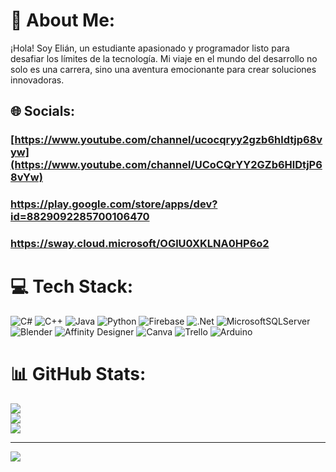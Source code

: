 # 💫 About Me:
¡Hola! Soy Elián, un estudiante apasionado y programador listo para desafiar los límites de la tecnología. Mi viaje en el mundo del desarrollo no solo es una carrera, sino una aventura emocionante para crear soluciones innovadoras.


## 🌐 Socials:
### [https://www.youtube.com/channel/ucocqryy2gzb6hldtjp68vyw](https://www.youtube.com/channel/UCoCQrYY2GZb6HlDtjP68vYw)
### https://play.google.com/store/apps/dev?id=8829092285700106470
### https://sway.cloud.microsoft/OGlU0XKLNA0HP6o2

# 💻 Tech Stack:
![C#](https://img.shields.io/badge/c%23-%23239120.svg?style=for-the-badge&logo=c-sharp&logoColor=white) ![C++](https://img.shields.io/badge/c++-%2300599C.svg?style=for-the-badge&logo=c%2B%2B&logoColor=white) ![Java](https://img.shields.io/badge/java-%23ED8B00.svg?style=for-the-badge&logo=java&logoColor=white) ![Python](https://img.shields.io/badge/python-3670A0?style=for-the-badge&logo=python&logoColor=ffdd54) ![Firebase](https://img.shields.io/badge/firebase-%23039BE5.svg?style=for-the-badge&logo=firebase) ![.Net](https://img.shields.io/badge/.NET-5C2D91?style=for-the-badge&logo=.net&logoColor=white) ![MicrosoftSQLServer](https://img.shields.io/badge/Microsoft%20SQL%20Sever-CC2927?style=for-the-badge&logo=microsoft%20sql%20server&logoColor=white) ![Blender](https://img.shields.io/badge/blender-%23F5792A.svg?style=for-the-badge&logo=blender&logoColor=white) ![Affinity Designer](https://img.shields.io/badge/affinitydesginer-%231B72BE.svg?style=for-the-badge&logo=affinity-designer&logoColor=white) ![Canva](https://img.shields.io/badge/Canva-%2300C4CC.svg?style=for-the-badge&logo=Canva&logoColor=white) ![Trello](https://img.shields.io/badge/Trello-%23026AA7.svg?style=for-the-badge&logo=Trello&logoColor=white) ![Arduino](https://img.shields.io/badge/-Arduino-00979D?style=for-the-badge&logo=Arduino&logoColor=white)
# 📊 GitHub Stats:
![](https://github-readme-stats.vercel.app/api?username=elo356&theme=react&hide_border=false&include_all_commits=false&count_private=false)<br/>
![](https://github-readme-streak-stats.herokuapp.com/?user=elo356&theme=react&hide_border=false)<br/>
![](https://github-readme-stats.vercel.app/api/top-langs/?username=elo356&theme=react&hide_border=false&include_all_commits=false&count_private=false&layout=compact)

---
[![](https://visitcount.itsvg.in/api?id=elo356&icon=2&color=1)](https://visitcount.itsvg.in)

<!-- Proudly created with GPRM ( https://gprm.itsvg.in ) -->


